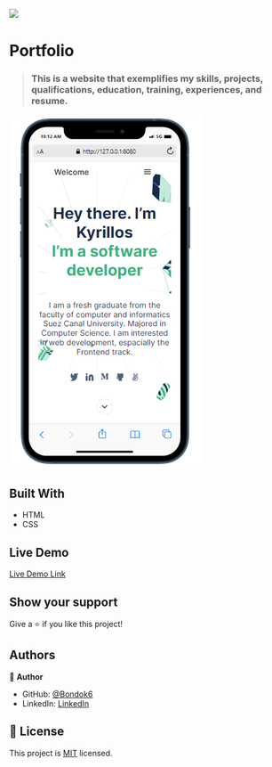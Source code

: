 ![](https://img.shields.io/badge/Microverse-blueviolet)

# Portfolio

> ### This is a website that exemplifies my skills, projects, qualifications, education, training, experiences, and resume.

![screenshot](./images/screenshot-mobile.PNG)

## Built With

- HTML
- CSS

## Live Demo

[Live Demo Link](https://bondok6.github.io/Portfolio/)

<!--
## Getting Started

**This is an example of how you may give instructions on setting up your project locally.**
**Modify this file to match your project, remove sections that don't apply. For example: delete the testing section if the currect project doesn't require testing.**

To get a local copy up and running follow these simple example steps.

### Prerequisites

### Setup

### Install

### Usage

### Run tests

### Deployment

## 🤝 Contributing

Contributions, issues, and feature requests are welcome!

Feel free to check the [issues page](../../issues/).
-->

## Show your support

Give a ⭐️ if you like this project!

## Authors

👤 **Author**

- GitHub: [@Bondok6](https://github.com/Bondok6)
- LinkedIn: [LinkedIn](https://linkedin.com/in/linkedinhandle)

## 📝 License

This project is [MIT](./MIT.md) licensed.
